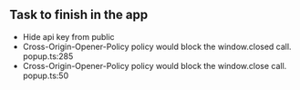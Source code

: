 ## Task to finish in the app

- Hide api key from public
- Cross-Origin-Opener-Policy policy would block the window.closed call. popup.ts:285
- Cross-Origin-Opener-Policy policy would block the window.close call. popup.ts:50
